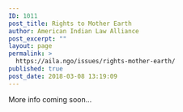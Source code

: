 ```yaml
---
ID: 1011
post_title: Rights to Mother Earth
author: American Indian Law Alliance
post_excerpt: ""
layout: page
permalink: >
  https://aila.ngo/issues/rights-mother-earth/
published: true
post_date: 2018-03-08 13:19:09
---
```

More info coming soon...